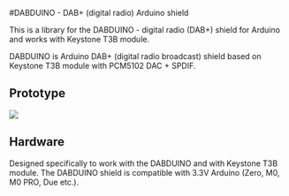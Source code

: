 #DABDUINO - DAB+ (digital radio) Arduino shield

This is a library for the DABDUINO - digital radio (DAB+) shield for Arduino and works with Keystone T3B module.

DABDUINO is Arduino DAB+ (digital radio broadcast) shield based on Keystone T3B module with PCM5102 DAC + SPDIF.

## Prototype
[<img src="https://img.youtube.com/vi/LBgsKTtB7Bs/0.jpg">](https://www.youtube.com/watch?v=LBgsKTtB7Bs)


## Hardware
Designed specifically to work with the DABDUINO and with Keystone T3B module. The DABDUINO shield is compatible with 3.3V Arduino (Zero, M0, M0 PRO, Due etc.). 
